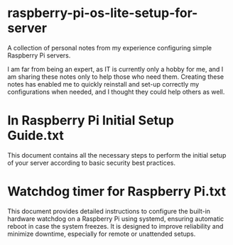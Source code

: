 # raspberry-pi-os-lite-setup-for-server
A collection of personal notes from my experience configuring simple Raspberry Pi servers.

I am far from being an expert, as IT is currently only a hobby for me, and I am sharing these notes only to help those who need them. Creating these notes has enabled me to quickly reinstall and set-up correctly my configurations when needed, and I thought they could help others as well.



In Raspberry Pi Initial Setup Guide.txt
================================
This document contains all the necessary steps to perform the initial setup of your server according to basic security best practices.


Watchdog timer for Raspberry Pi.txt
================================
This document provides detailed instructions to configure the built-in hardware watchdog on a Raspberry Pi using systemd, ensuring automatic reboot in case the system freezes. It is designed to improve reliability and minimize downtime, especially for remote or unattended setups.
